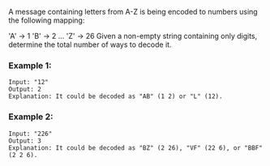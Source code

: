 A message containing letters from A-Z is being encoded to numbers using the following mapping:

'A' -> 1
'B' -> 2
...
'Z' -> 26
Given a non-empty string containing only digits, determine the total number of ways to decode it.

### Example 1:

	Input: "12"
	Output: 2
	Explanation: It could be decoded as "AB" (1 2) or "L" (12).
### Example 2:

	Input: "226"
	Output: 3
	Explanation: It could be decoded as "BZ" (2 26), "VF" (22 6), or "BBF" (2 2 6).
